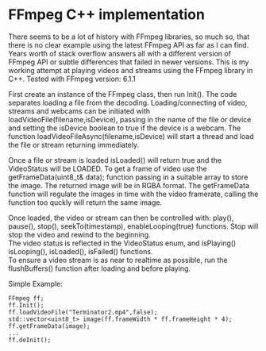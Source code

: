 # FFmpeg C++ implementation

There seems to be a lot of history with FFmpeg libraries, so much so, that there is no clear example using the latest FFmpeg API as far as I can find.
Years worth of stack overflow answers all with a different version of FFmpeg API or subtle differences that failed in newer versions.
This is my working attempt at playing videos and streams using the FFmpeg library in C++.
Tested with FFmpeg version: 6.1.1

First create an instance of the FFmpeg class, then run Init().
The code separates loading a file from the decoding. Loading/connecting of video, streams and webcams can be initiated with loadVideoFile(filename,isDevice), passing in the name of the file or device and setting the isDevice boolean to true if the device is a webcam. The function loadVideoFileAsync(filename,isDevice) will start a thread and load the file or stream returning immediately.

Once a file or stream is loaded isLoaded() will return true and the VideoStatus will be LOADED.
To get a frame of video use the getFrameData(uint8_t& data); function passing in a suitable array to store the image.
The returned image will be in RGBA format.
The getFrameData function will regulate the images in time with the video framerate, calling the function too quckly will return the same image.

Once loaded, the video or stream can then be controlled with: play(), pause(), stop(), seekTo(timestamp), enableLooping(true) functions. 
Stop will stop the video and rewind to the beginning.  
The video status is reflected in the VideoStatus enum, and isPlaying() isLooping(), isLoaded(), isFailed() functions.  
To ensure a video stream is as near to realtime as possible, run the flushBuffers() function after loading and before playing.

Simple Example:

    FFmpeg ff;
    ff.Init();
    ff.loadVideoFile("Terminator2.mp4",false);
    std::vector<uint8_t> image(ff.frameWidth * ff.frameHeight * 4);
    ff.getFrameData(image);
    ...
    ff.deInit();
    
